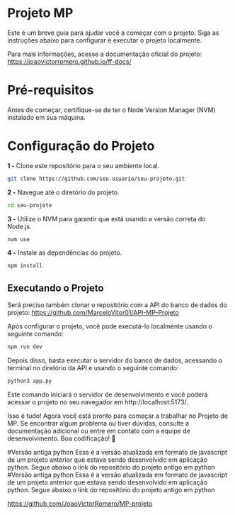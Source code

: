 # Projeto MP
Este é um breve guia para ajudar você a começar com o projeto. Siga as instruções abaixo para configurar e executar o projeto localmente.

Para mais informações, acesse a documentação oficial do projeto:
https://joaovictorromero.github.io/ff-docs/

# Pré-requisitos
Antes de começar, certifique-se de ter o Node Version Manager (NVM) instalado em sua máquina.

# Configuração do Projeto
**1 -** Clone este repositório para o seu ambiente local.

```bash
git clone https://github.com/seu-usuario/seu-projeto.git
```
**2 -** Navegue até o diretório do projeto.

```bash
cd seu-projeto
```
**3 -** Utilize o NVM para garantir que está usando a versão correta do Node.js.

```bash
nvm use
```
**4 -** Instale as dependências do projeto.

```bash
npm install
```
## Executando o Projeto
Será preciso também clonar o repositório com a API do banco de dados do projeto:
https://github.com/MarceloVitor01/API-MP-Projeto

Após configurar o projeto, você pode executá-lo localmente usando o seguinte comando:

```bash
npm run dev
```

Depois disso, basta executar o servidor do banco de dados, acessando o terminal no diretório da API e usando o seguinte comando:

```bash
python3 app.py
```

Este comando iniciará o servidor de desenvolvimento e você poderá acessar o projeto no seu navegador em http://localhost:5173/.


Isso é tudo! Agora você está pronto para começar a trabalhar no Projeto de MP. Se encontrar algum problema ou tiver dúvidas, consulte a documentação adicional ou entre em contato com a equipe de desenvolvimento. Boa codificação! 🚀

#Versão antiga python
Essa é a versão atualizada em formato de javascript de um projeto anterior que estava sendo desenvolvido em aplicação python. Segue abaixo o link do repositório do projeto antigo em python
#Versão antiga python
Essa é a versão atualizada em formato de javascript de um projeto anterior que estava sendo desenvolvido em aplicação python. Segue abaixo o link do repositório do projeto antigo em python

https://github.com/JoaoVictorRomero/MP-projeto
